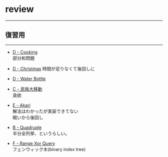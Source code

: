 # review
___
## 復習用
___

- [D - Cooking](https://atcoder.jp/contests/abc204/tasks/abc204_d)  
部分和問題

- [D - Christmas](https://atcoder.jp/contests/abc115/tasks/abc115_d)
時間が足りなくて後回しに

- [D - Water Bottle](https://atcoder.jp/contests/abc144/tasks/abc144_d)  

-  [C - 民族大移動](https://atcoder.jp/contests/abc024/tasks/abc024_c)  
  貪欲

- [E - Akari](https://atcoder.jp/contests/abc182/tasks/abc182_e)  
解法はわかったが実装できてない  
眠いから後回し

-  [B - Quadruple](https://atcoder.jp/contests/arc107/tasks/arc107_b)  
半分全列挙、というらしい。 


- [F - Range Xor Query](https://atcoder.jp/contests/abc185/tasks/abc185_f)  
フェンウィック木(binary index tree)